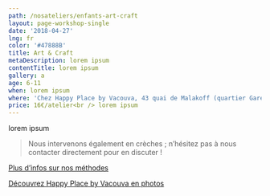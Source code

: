 ```yaml
---
path: /nosateliers/enfants-art-craft
layout: page-workshop-single
date: '2018-04-27'
lng: fr
color: '#47888B'
title: Art & Craft
metaDescription: lorem ipsum
contentTitle: lorem ipsum
gallery: a
age: 6-11
when: lorem ipsum
where: 'Chez Happy Place by Vacouva, 43 quai de Malakoff (quartier Gare Sud)'
price: 16€/atelier<br /> lorem ipsum
---
```


lorem ipsum

> Nous intervenons également en crèches ; n’hésitez pas à nous contacter directement pour en discuter !

[Plus d’infos sur nos méthodes](/pedagogie)

[Découvrez Happy Place by Vacouva en photos](/nosateliers#vacouva)
